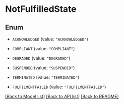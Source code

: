 # NotFulfilledState

## Enum


* `ACKNOWLEDGED` (value: `"ACKNOWLEDGED"`)

* `COMPLIANT` (value: `"COMPLIANT"`)

* `DEGRADED` (value: `"DEGRADED"`)

* `SUSPENDED` (value: `"SUSPENDED"`)

* `TERMINATED` (value: `"TERMINATED"`)

* `FULFILMENTFAILED` (value: `"FULFILMENTFAILED"`)


[[Back to Model list]](../README.md#documentation-for-models) [[Back to API list]](../README.md#documentation-for-api-endpoints) [[Back to README]](../README.md)


